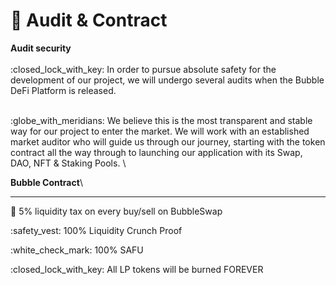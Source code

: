 # 🔐 Audit & Contract

**Audit  security**\
\
:closed\_lock\_with\_key: In order to pursue absolute safety for the development of our project, we will undergo several audits when the Bubble DeFi Platform is released.

\
:globe\_with\_meridians: We believe this is the most transparent and stable way for our project to enter the market. We will work with an established market auditor who will guide us through our journey, starting with the token contract all the way through to launching our application with its Swap, DAO, NFT & Staking Pools. \


**Bubble Contract**\
****

:handshake: 5% liquidity tax on every buy/sell on BubbleSwap

:safety\_vest: 100% Liquidity Crunch Proof

:white\_check\_mark: 100% SAFU&#x20;

:closed\_lock\_with\_key: All LP tokens will be burned FOREVER
